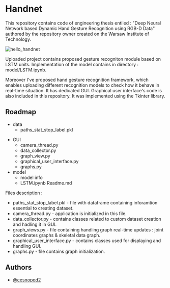 
# Handnet

This repository contains code of engineering thesis entiled : 
"Deep Neural Network based Dynamic Hand Gesture Recognition using
RGB-D Data" authored by the repository owner created on the Warsaw Institute of Technology.  

![hello_handnet](https://user-images.githubusercontent.com/62251975/204252981-4c8dde54-667e-4670-8fb5-eeed2fbd9c45.gif)


Uploaded project contains proposed gesture recogniton module based on 
LSTM units. Implementation of the model contains in directory : 
model/LSTM.ipynb. 

Moreover I've proposed hand gesture recognition framework, which enables uploading
different recognition models to check how it behave in real-time situation.
It has dedicated GUI. Graphical user interface's code is also included in this repository. 
It was implemented using the Tkinter library.

## Roadmap
* data
  - paths_stat_stop_label.pkl
- GUI
  - camera_thread.py
  - data_collector.py
  - graph_view.py
  - graphical_user_interface.py
  - graphs.py
- model
  - model info
  - LSTM.ipynb
Readme.md

Files description : 
 - paths_stat_stop_label.pkl - file with dataframe containing inforamtion essential to creating dataset. 
 - camera_thread.py - application is initialized in this file. 
 - data_collector.py - contains classes related to custom dataset creation and hadling it in GUI. 
 - graph_views.py - file containing handling graph real-time updates : joint coordinates graphs & skeletal data graph.
 - graphical_user_interface.py - contains classes used for displaying and handling GUI. 
 -  graphs.py - file contains graph initialization. 



## Authors

- [@cesnopod2](https://github.com/cesnopod2)